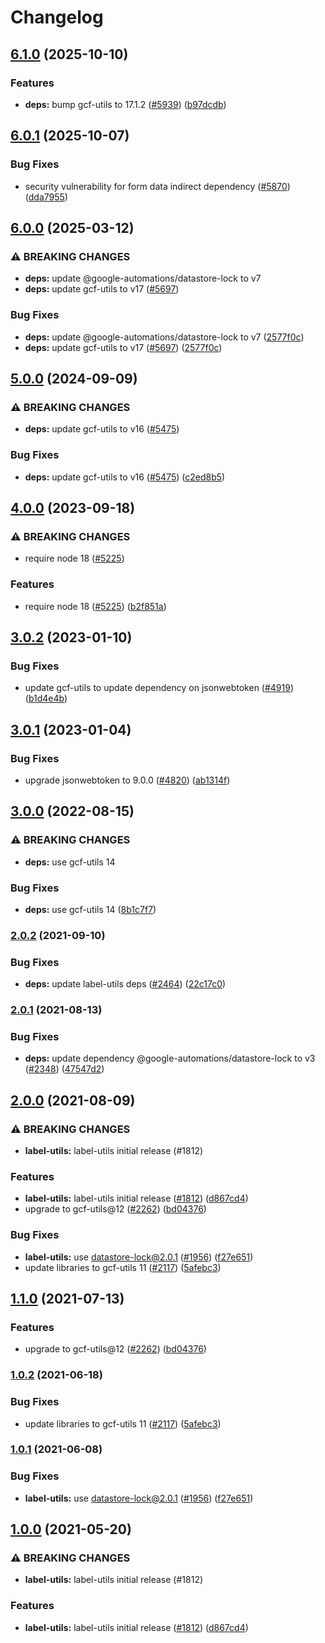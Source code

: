 # Changelog

## [6.1.0](https://github.com/googleapis/repo-automation-bots/compare/label-utils-v6.0.1...label-utils-v6.1.0) (2025-10-10)


### Features

* **deps:** bump gcf-utils to 17.1.2 ([#5939](https://github.com/googleapis/repo-automation-bots/issues/5939)) ([b97dcdb](https://github.com/googleapis/repo-automation-bots/commit/b97dcdb57867e885264c42a8c94101c900c814dd))

## [6.0.1](https://github.com/googleapis/repo-automation-bots/compare/label-utils-v6.0.0...label-utils-v6.0.1) (2025-10-07)


### Bug Fixes

* security vulnerability for form data indirect dependency ([#5870](https://github.com/googleapis/repo-automation-bots/issues/5870)) ([dda7955](https://github.com/googleapis/repo-automation-bots/commit/dda795521b72510f697e6e3165b38e37102d8930))

## [6.0.0](https://github.com/googleapis/repo-automation-bots/compare/label-utils-v5.0.0...label-utils-v6.0.0) (2025-03-12)


### ⚠ BREAKING CHANGES

* **deps:** update @google-automations/datastore-lock to v7
* **deps:** update gcf-utils to v17 ([#5697](https://github.com/googleapis/repo-automation-bots/issues/5697))

### Bug Fixes

* **deps:** update @google-automations/datastore-lock to v7 ([2577f0c](https://github.com/googleapis/repo-automation-bots/commit/2577f0c639819bd65a3f1b7246f3a946218e0f79))
* **deps:** update gcf-utils to v17 ([#5697](https://github.com/googleapis/repo-automation-bots/issues/5697)) ([2577f0c](https://github.com/googleapis/repo-automation-bots/commit/2577f0c639819bd65a3f1b7246f3a946218e0f79))

## [5.0.0](https://github.com/googleapis/repo-automation-bots/compare/label-utils-v4.0.0...label-utils-v5.0.0) (2024-09-09)


### ⚠ BREAKING CHANGES

* **deps:** update gcf-utils to v16 ([#5475](https://github.com/googleapis/repo-automation-bots/issues/5475))

### Bug Fixes

* **deps:** update gcf-utils to v16 ([#5475](https://github.com/googleapis/repo-automation-bots/issues/5475)) ([c2ed8b5](https://github.com/googleapis/repo-automation-bots/commit/c2ed8b590390d6e1ed51b95e502f15919c57c3e4))

## [4.0.0](https://github.com/googleapis/repo-automation-bots/compare/label-utils-v3.0.2...label-utils-v4.0.0) (2023-09-18)


### ⚠ BREAKING CHANGES

* require node 18 ([#5225](https://github.com/googleapis/repo-automation-bots/issues/5225))

### Features

* require node 18 ([#5225](https://github.com/googleapis/repo-automation-bots/issues/5225)) ([b2f851a](https://github.com/googleapis/repo-automation-bots/commit/b2f851a741d191719f2e3840b09e4230de9826f9))

## [3.0.2](https://github.com/googleapis/repo-automation-bots/compare/label-utils-v3.0.1...label-utils-v3.0.2) (2023-01-10)


### Bug Fixes

* update gcf-utils to update dependency on jsonwebtoken ([#4919](https://github.com/googleapis/repo-automation-bots/issues/4919)) ([b1d4e4b](https://github.com/googleapis/repo-automation-bots/commit/b1d4e4bb9253420cfa8f8ad13f4ec3e9bb9548a3))

## [3.0.1](https://github.com/googleapis/repo-automation-bots/compare/label-utils-v3.0.0...label-utils-v3.0.1) (2023-01-04)


### Bug Fixes

* upgrade jsonwebtoken to 9.0.0 ([#4820](https://github.com/googleapis/repo-automation-bots/issues/4820)) ([ab1314f](https://github.com/googleapis/repo-automation-bots/commit/ab1314f4b72a86ec90ddf785d7a939ff5877153e))

## [3.0.0](https://github.com/googleapis/repo-automation-bots/compare/label-utils-v2.0.2...label-utils-v3.0.0) (2022-08-15)


### ⚠ BREAKING CHANGES

* **deps:** use gcf-utils 14

### Bug Fixes

* **deps:** use gcf-utils 14 ([8b1c7f7](https://github.com/googleapis/repo-automation-bots/commit/8b1c7f7728180763752db6dfcb71ca69af0d002f))

### [2.0.2](https://www.github.com/googleapis/repo-automation-bots/compare/label-utils-v2.0.1...label-utils-v2.0.2) (2021-09-10)


### Bug Fixes

* **deps:** update label-utils deps ([#2464](https://www.github.com/googleapis/repo-automation-bots/issues/2464)) ([22c17c0](https://www.github.com/googleapis/repo-automation-bots/commit/22c17c080235a0c1e93f05fb569004d648115bc0))

### [2.0.1](https://www.github.com/googleapis/repo-automation-bots/compare/label-utils-v2.0.0...label-utils-v2.0.1) (2021-08-13)


### Bug Fixes

* **deps:** update dependency @google-automations/datastore-lock to v3 ([#2348](https://www.github.com/googleapis/repo-automation-bots/issues/2348)) ([47547d2](https://www.github.com/googleapis/repo-automation-bots/commit/47547d26ce28218b079aefe5d5f80fd39d18e7f2))

## [2.0.0](https://www.github.com/googleapis/repo-automation-bots/compare/label-utils-v1.1.0...label-utils-v2.0.0) (2021-08-09)


### ⚠ BREAKING CHANGES

* **label-utils:** label-utils initial release (#1812)

### Features

* **label-utils:** label-utils initial release ([#1812](https://www.github.com/googleapis/repo-automation-bots/issues/1812)) ([d867cd4](https://www.github.com/googleapis/repo-automation-bots/commit/d867cd49a7f336bc40c435b26137e85ef9cf9a92))
* upgrade to gcf-utils@12 ([#2262](https://www.github.com/googleapis/repo-automation-bots/issues/2262)) ([bd04376](https://www.github.com/googleapis/repo-automation-bots/commit/bd043767ae59a4eed450f1d18741111dc4c3f8e8))


### Bug Fixes

* **label-utils:** use datastore-lock@2.0.1 ([#1956](https://www.github.com/googleapis/repo-automation-bots/issues/1956)) ([f27e651](https://www.github.com/googleapis/repo-automation-bots/commit/f27e6510249ff1cfb9209e1c013298788f262893))
* update libraries to gcf-utils 11 ([#2117](https://www.github.com/googleapis/repo-automation-bots/issues/2117)) ([5afebc3](https://www.github.com/googleapis/repo-automation-bots/commit/5afebc3781cd511a5fc6cd4485c2b002fcacacb4))

## [1.1.0](https://www.github.com/googleapis/repo-automation-bots/compare/label-utils-v1.0.2...label-utils-v1.1.0) (2021-07-13)


### Features

* upgrade to gcf-utils@12 ([#2262](https://www.github.com/googleapis/repo-automation-bots/issues/2262)) ([bd04376](https://www.github.com/googleapis/repo-automation-bots/commit/bd043767ae59a4eed450f1d18741111dc4c3f8e8))

### [1.0.2](https://www.github.com/googleapis/repo-automation-bots/compare/label-utils-v1.0.1...label-utils-v1.0.2) (2021-06-18)


### Bug Fixes

* update libraries to gcf-utils 11 ([#2117](https://www.github.com/googleapis/repo-automation-bots/issues/2117)) ([5afebc3](https://www.github.com/googleapis/repo-automation-bots/commit/5afebc3781cd511a5fc6cd4485c2b002fcacacb4))

### [1.0.1](https://www.github.com/googleapis/repo-automation-bots/compare/label-utils-v1.0.0...label-utils-v1.0.1) (2021-06-08)


### Bug Fixes

* **label-utils:** use datastore-lock@2.0.1 ([#1956](https://www.github.com/googleapis/repo-automation-bots/issues/1956)) ([f27e651](https://www.github.com/googleapis/repo-automation-bots/commit/f27e6510249ff1cfb9209e1c013298788f262893))

## [1.0.0](https://www.github.com/googleapis/repo-automation-bots/compare/label-utils-v0.1.0...label-utils-v1.0.0) (2021-05-20)


### ⚠ BREAKING CHANGES

* **label-utils:** label-utils initial release (#1812)

### Features

* **label-utils:** label-utils initial release ([#1812](https://www.github.com/googleapis/repo-automation-bots/issues/1812)) ([d867cd4](https://www.github.com/googleapis/repo-automation-bots/commit/d867cd49a7f336bc40c435b26137e85ef9cf9a92))
